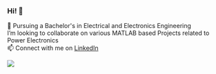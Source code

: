 ### Hi! 👋


<!--🔭 I’m currently working as a Research Intern at IIT-BHU on Charging Technologies for Electric Vehicles<br/>//-->
🌱 Pursuing a Bachelor's in Electrical and Electronics Engineering <br/>
I’m looking to collaborate on various MATLAB based Projects related to Power Electronics  <br/>
📫 Connect with me on [LinkedIn](https://www.linkedin.com/in/souvik-datta03/)

![](https://komarev.com/ghpvc/?username=souvik0306)
